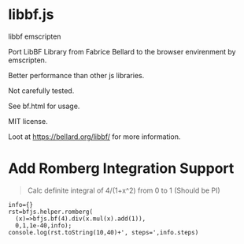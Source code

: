 # libbf.js
libbf emscripten

Port LibBF Library from Fabrice Bellard to the browser envirenment by emscripten.

Better performance than other js libraries.

Not carefully tested.

See bf.html for usage.

MIT license.

Loot at https://bellard.org/libbf/ for more information.


# Add Romberg Integration Support
> Calc definite integral of 4/(1+x^2) from 0 to 1
> (Should be PI)
```
info={}
rst=bfjs.helper.romberg(
  (x)=>bfjs.bf(4).div(x.mul(x).add(1)),
  0,1,1e-40,info);
console.log(rst.toString(10,40)+', steps=',info.steps)
```
